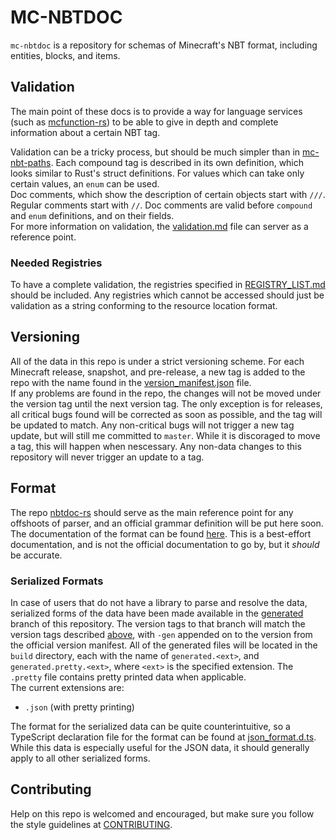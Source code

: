 # MC-NBTDOC
`mc-nbtdoc` is a repository for schemas of Minecraft's NBT format,
including entities, blocks, and items.

## Validation
The main point of these docs is to provide a way for language services
(such as [mcfunction-rs](https://github.com/Levertion/mcfunction-rs))
to be able to give in depth and complete information about a certain NBT tag.  
  
Validation can be a tricky process, but should be much simpler than in 
[mc-nbt-paths](https://github.com/Yurihaia/mc-nbt-paths). Each compound tag is
described in its own definition, which looks similar to Rust's struct definitions.
For values which can take only certain values, an `enum` can be used.  
Doc comments, which show the description of certain objects start with `///`. Regular comments
start with `//`. Doc comments are valid before `compound` and `enum` definitions, and on their fields.  
For more information on validation, the [validation.md](https://github.com/Yurihaia/nbtdoc-rs/blob/master/docs/validation.md)
file can server as a reference point.

### Needed Registries
To have a complete validation, the registries specified in [REGISTRY_LIST.md](REGISTRY_LIST.md) should be included.
Any registries which cannot be accessed should just be validation as a string conforming to the resource location
format.

## Versioning
All of the data in this repo is under a strict versioning scheme. For each Minecraft release, snapshot, and pre-release, a 
new tag is added to the repo with the name found in the
[version_manifest.json](https://launchermeta.mojang.com/mc/game/version_manifest.json) file.  
If any problems are found in the repo, the changes will not be moved under the version tag until the next version tag. The 
only exception is for releases, all critical bugs found will be corrected as soon as possible, and the tag will be updated 
to match. Any non-critical bugs will not trigger a new tag update, but will still me committed to `master`. While it is 
discoraged to move a tag, this will happen when nescessary. Any non-data changes to this repository will never trigger an 
update to a tag.

## Format
The repo [nbtdoc-rs](https://github.com/Yurihaia/nbtdoc-rs)
should serve as the main reference point for any offshoots of parser,
and an official grammar definition will be put here soon.
The documentation of the format can be found [here](https://github.com/Yurihaia/nbtdoc-rs/blob/master/docs/format.md).
This is a best-effort documentation, and is not the official documentation to go by, but it *should* be accurate.

### Serialized Formats
In case of users that do not have a library to parse and resolve the data, serialized forms of the data have been made 
available in the [generated](https://github.com/Yurihaia/mc-nbtdoc/tree/generated) branch of this repository. The version
tags to that branch will match the version tags described [above](#versioning), with `-gen` appended on to the version from
the official version manifest. All of the generated files will be located in the `build` directory, each with the name of
`generated.<ext>`, and `generated.pretty.<ext>`, where `<ext>` is the specified extension. The `.pretty` file contains 
pretty printed data when applicable.  
The current extensions are:
 * `.json` (with pretty printing)

The format for the serialized data can be quite counterintuitive, so a TypeScript declaration file for the format can be
found at [json_format.d.ts](https://github.com/Yurihaia/nbtdoc-rs/blob/master/docs/json_format.d.ts). While this data is 
especially useful for the JSON data, it should generally apply to all other serialized forms.

## Contributing
Help on this repo is welcomed and encouraged, but make sure you follow the style guidelines at
[CONTRIBUTING](CONTRIBUTING.md).